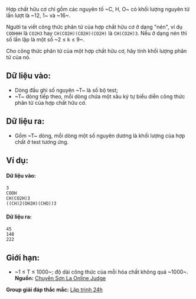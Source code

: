 Hợp chất hữu cơ chỉ gồm các nguyên tố ~C, H, O~ có khối lượng nguyên tử lần lượt là ~12, 1~ và ~16~.

Người ta viết công thức phân tử của hợp chất hữu cơ ở dạng "nén", ví dụ `COOHHH` là `CO2H3` hay `CH(CO2H)(CO2H)(CO2H)` là `CH(CO2H)3`. Nếu ở dạng nén thì số lần lặp là một số ~2 ≤ k ≤ 9~.

Cho công thức phân tử của một hợp chất hữu cơ, hãy tính khối lượng phân tử của nó.

## Dữ liệu vào:
- Dòng đầu ghi số nguyên ~T~ là số bộ test;
- ~T~ dòng tiếp theo, mỗi dòng chứa một xâu ký tự biểu diễn công thức phân tử của hợp chất hữu cơ.

## Dữ liệu ra:
- Gồm ~T~ dòng, mỗi dòng một số nguyên dương là khối lượng của hợp chất ở test tương ứng.

## Ví dụ:
#### Dữ liệu vào:
```
3
COOH
CH(CO2H)3
((CH)2(OH2H)(CHO))3
```

#### Dữ liệu ra:
```
45
148
222
```

## Giới hạn:
- ~1 ≤ T ≤ 1000~; độ dài công thức của mỗi hóa chất không quá ~1000~.
**Nguồn:** [Chuyên Sơn La Online Judge](http://csloj.ddns.net/)

**Group giải đáp thắc mắc:** [Lập trình 24h](https://www.facebook.com/groups/1386904321519984)